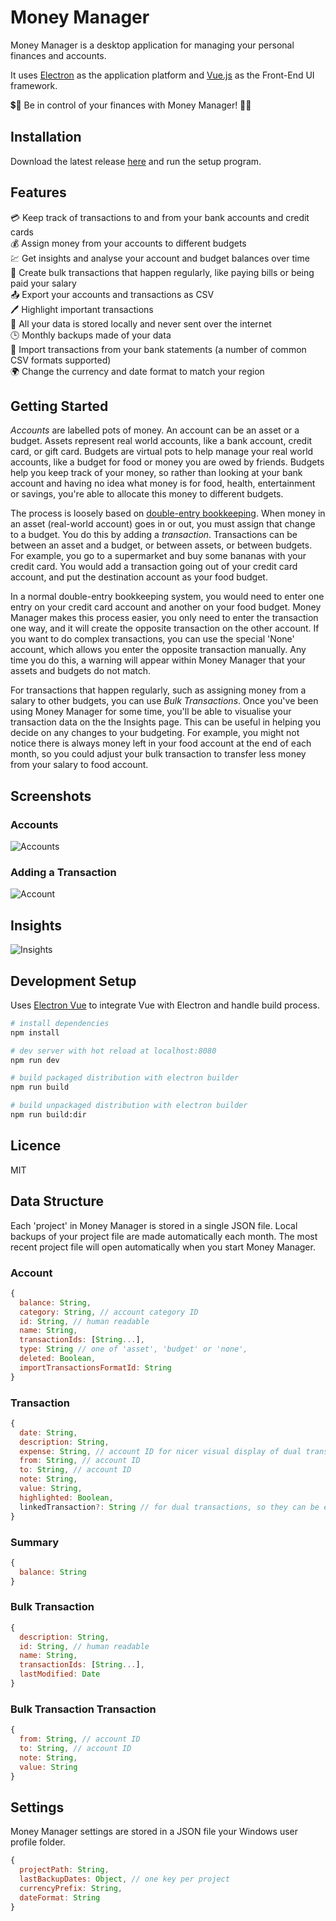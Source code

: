 # Money Manager

Money Manager is a desktop application for managing your personal finances and accounts.

It uses [Electron](https://electron.atom.io/) as the application platform and [Vue.js](https://vuejs.org/) as the Front-End UI framework.

💲🤑 Be in control of your finances with Money Manager! 🏧👛

## Installation

Download the latest release [here](https://github.com/dhulme/money-manager/releases) and run the setup program.

## Features

💳 Keep track of transactions to and from your bank accounts and credit cards  
💰 Assign money from your accounts to different budgets  
💹 Get insights and analyse your account and budget balances over time  
📅 Create bulk transactions that happen regularly, like paying bills or being paid your salary  
📤 Export your accounts and transactions as CSV  
🖊️ Highlight important transactions  
💾 All your data is stored locally and never sent over the internet  
🕒 Monthly backups made of your data  
🏦 Import transactions from your bank statements (a number of common CSV formats supported)  
🌍 Change the currency and date format to match your region  

## Getting Started

*Accounts* are labelled pots of money. An account can be an asset or a budget. Assets represent real world accounts, like a bank account, credit card, or gift card. Budgets are virtual pots to help manage your real world accounts, like a budget for food or money you are owed by friends. Budgets help you keep track of your money, so rather than looking at your bank account and having no idea what money is for food, health, entertainment or savings, you're able to allocate this money to different budgets.

The process is loosely based on [double-entry bookkeeping](https://en.wikipedia.org/wiki/Double-entry_bookkeeping_system). When money in an asset (real-world account) goes in or out, you must assign that change to a budget. You do this by adding a *transaction*. Transactions can be between an asset and a budget, or between assets, or between budgets. For example, you go to a supermarket and buy some bananas with your credit card. You would add a transaction going out of your credit card account, and put the destination account as your food budget.

In a normal double-entry bookkeeping system, you would need to enter one entry on your credit card account and another on your food budget. Money Manager makes this process easier, you only need to enter the transaction one way, and it will create the opposite transaction on the other account. If you want to do complex transactions, you can use the special 'None' account, which allows you enter the opposite transaction manually. Any time you do this, a warning will appear within Money Manager that your assets and budgets do not match.

For transactions that happen regularly, such as assigning money from a salary to other budgets, you can use *Bulk Transactions*. Once you've been using Money Manager for some time, you'll be able to visualise your transaction data on the the Insights page. This can be useful in helping you decide on any changes to your budgeting. For example, you might not notice there is always money left in your food account at the end of each month, so you could adjust your bulk transaction to transfer less money from your salary to food account.

## Screenshots

### Accounts

![Accounts](./docs/screenshots/accounts.png)

### Adding a Transaction

![Account](./docs/screenshots/account.png)

## Insights

![Insights](./docs/screenshots/insights.png)

## Development Setup

Uses [Electron Vue](https://github.com/SimulatedGREG/electron-vue) to integrate Vue with Electron and handle build process.

```bash
# install dependencies
npm install

# dev server with hot reload at localhost:8080
npm run dev

# build packaged distribution with electron builder
npm run build

# build unpackaged distribution with electron builder
npm run build:dir
```

## Licence

MIT

## Data Structure

Each 'project' in Money Manager is stored in a single JSON file. Local backups of your project file are made automatically each month. The most recent project file will open automatically when you start Money Manager.

### Account

```javascript
{
  balance: String,
  category: String, // account category ID
  id: String, // human readable
  name: String,
  transactionIds: [String...],
  type: String // one of 'asset', 'budget' or 'none',
  deleted: Boolean,
  importTransactionsFormatId: String
}
```

### Transaction

```javascript
{
  date: String,
  description: String,
  expense: String, // account ID for nicer visual display of dual transactions
  from: String, // account ID
  to: String, // account ID
  note: String,
  value: String,
  highlighted: Boolean,
  linkedTransaction?: String // for dual transactions, so they can be edited as one
}
```

### Summary

```javascript
{
  balance: String
}
```

### Bulk Transaction

```javascript
{
  description: String,
  id: String, // human readable
  name: String,
  transactionIds: [String...],
  lastModified: Date
}
```

### Bulk Transaction Transaction

```javascript
{
  from: String, // account ID
  to: String, // account ID
  note: String,
  value: String
}
```

## Settings

Money Manager settings are stored in a JSON file your Windows user profile folder.

```javascript
{
  projectPath: String,
  lastBackupDates: Object, // one key per project
  currencyPrefix: String,
  dateFormat: String
}
```
